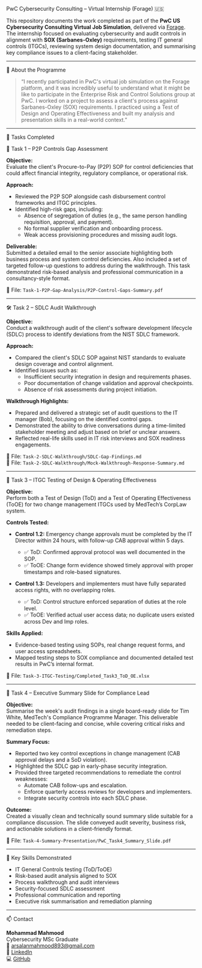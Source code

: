  PwC Cybersecurity Consulting – Virtual Internship (Forage) 🇺🇸

This repository documents the work completed as part of the **PwC US Cybersecurity Consulting Virtual Job Simulation**, delivered via [Forage](https://www.theforage.com). The internship focused on evaluating cybersecurity and audit controls in alignment with **SOX (Sarbanes-Oxley)** requirements, testing IT general controls (ITGCs), reviewing system design documentation, and summarising key compliance issues to a client-facing stakeholder.

---

📌 About the Programme

> “I recently participated in PwC's virtual job simulation on the Forage platform, and it was incredibly useful to understand what it might be like to participate in the Enterprise Risk and Control Solutions group at PwC. I worked on a project to assess a client's process against Sarbanes-Oxley (SOX) requirements. I practiced using a Test of Design and Operating Effectiveness and built my analysis and presentation skills in a real-world context.”

---

📂 Tasks Completed

🧩 Task 1 – P2P Controls Gap Assessment

**Objective:**  
Evaluate the client's Procure-to-Pay (P2P) SOP for control deficiencies that could affect financial integrity, regulatory compliance, or operational risk.

**Approach:**  
- Reviewed the P2P SOP alongside cash disbursement control frameworks and ITGC principles.
- Identified high-risk gaps, including:
  - Absence of segregation of duties (e.g., the same person handling requisition, approval, and payment).
  - No formal supplier verification and onboarding process.
  - Weak access provisioning procedures and missing audit logs.

**Deliverable:**  
Submitted a detailed email to the senior associate highlighting both business process and system control deficiencies. Also included a set of targeted follow-up questions to address during the walkthrough. This task demonstrated risk-based analysis and professional communication in a consultancy-style format.

📄 File: `Task-1-P2P-Gap-Analysis/P2P-Control-Gaps-Summary.pdf`

---

 🛠️ Task 2 – SDLC Audit Walkthrough

**Objective:**  
Conduct a walkthrough audit of the client's software development lifecycle (SDLC) process to identify deviations from the NIST SDLC framework.

**Approach:**  
- Compared the client's SDLC SOP against NIST standards to evaluate design coverage and control alignment.
- Identified issues such as:
  - Insufficient security integration in design and requirements phases.
  - Poor documentation of change validation and approval checkpoints.
  - Absence of risk assessments during project initiation.

**Walkthrough Highlights:**  
- Prepared and delivered a strategic set of audit questions to the IT manager (Bob), focusing on the identified control gaps.
- Demonstrated the ability to drive conversations during a time-limited stakeholder meeting and adjust based on brief or unclear answers.
- Reflected real-life skills used in IT risk interviews and SOX readiness engagements.

📄 File: `Task-2-SDLC-Walkthrough/SDLC-Gap-Findings.md`  
📄 File: `Task-2-SDLC-Walkthrough/Mock-Walkthrough-Response-Summary.md`

---

🔐 Task 3 – ITGC Testing of Design & Operating Effectiveness

**Objective:**  
Perform both a Test of Design (ToD) and a Test of Operating Effectiveness (ToOE) for two change management ITGCs used by MedTech’s CorpLaw system.

**Controls Tested:**

- **Control 1.2:** Emergency change approvals must be completed by the IT Director within 24 hours, with follow-up CAB approval within 5 days.
  - ✅ ToD: Confirmed approval protocol was well documented in the SOP.
  - ✅ ToOE: Change form evidence showed timely approval with proper timestamps and role-based signatures.

- **Control 1.3:** Developers and implementers must have fully separated access rights, with no overlapping roles.
  - ✅ ToD: Control structure enforced separation of duties at the role level.
  - ✅ ToOE: Verified actual user access data; no duplicate users existed across Dev and Imp roles.

**Skills Applied:**  
- Evidence-based testing using SOPs, real change request forms, and user access spreadsheets.
- Mapped testing steps to SOX compliance and documented detailed test results in PwC’s internal format.

📄 File: `Task-3-ITGC-Testing/Completed_Task3_ToD_OE.xlsx`

---

🧾 Task 4 – Executive Summary Slide for Compliance Lead

**Objective:**  
Summarise the week's audit findings in a single board-ready slide for Tim White, MedTech's Compliance Programme Manager. This deliverable needed to be client-facing and concise, while covering critical risks and remediation steps.

**Summary Focus:**  
- Reported two key control exceptions in change management (CAB approval delays and a SoD violation).
- Highlighted the SDLC gap in early-phase security integration.
- Provided three targeted recommendations to remediate the control weaknesses:
  - Automate CAB follow-ups and escalation.
  - Enforce quarterly access reviews for developers and implementers.
  - Integrate security controls into each SDLC phase.

**Outcome:**  
Created a visually clean and technically sound summary slide suitable for a compliance discussion. The slide conveyed audit severity, business risk, and actionable solutions in a client-friendly format.

📄 File: `Task-4-Summary-Presentation/PwC_Task4_Summary_Slide.pdf`

---

🧠 Key Skills Demonstrated

- IT General Controls testing (ToD/ToOE)
- Risk-based audit analysis aligned to SOX
- Process walkthrough and audit interviews
- Security-focused SDLC assessment
- Professional communication and reporting
- Executive risk summarisation and remediation planning

---

📫 Contact

**Mohammad Mahmood**  
Cybersecurity MSc Graduate  
📧 arsalanmahmood893@gmail.com  
🔗 [LinkedIn](https://www.linkedin.com/in/mohammad-mahmood-ba1a321ba)  
💻 [GitHub](https://github.com/Mohammad-mo-02)
